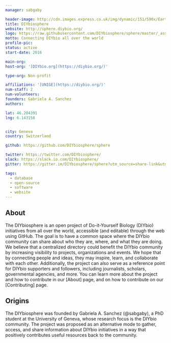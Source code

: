 ```yaml
---
manager: sabgaby

header-image: http://cdn.images.express.co.uk/img/dynamic/151/590x/Earth-spin-742026.jpg
title: DIYbiosphere
website: http://sphere.diybio.org/
logo: https://raw.githubusercontent.com/DIYbiosphere/sphere/master/_assets/img/sphere-logo-compact.png
motto: Connecting DIYbio all over the world
profile-pic:
status: active
start-date: 2016

main-org:
host-org: '[DIYbio.org](https://diybio.org/)'

type-org: Non-profit

affiliations: '[UNIGE](https://diybio.org/)'
num-staff: 2
num-volunteers:
founders: Gabriela A. Sanchez
authors:

lat: 46.204391
lng: 6.143158


city: Geneva
country: Switzerland

github: https://github.com/DIYbiosphere/sphere

twitter: https://twitter.com/DIYbiosphere/
slack: https://slack.io.com/DIYbiosphere/
gitter: https://gitter.im/DIYbiosphere/sphere?utm_source=share-link&utm_medium=link&utm_campaign=share-link

tags:
  - database
  - open-source
  - software
  - website
---
```


## About
The DIYbiosphere is an open project of Do-it-Yourself Biology (DIYbio) initiatives from all over the world, accessible (and editable) through the web using GitHub. The goal is to have a common space where the DIYbio community can share about who they are, where, and what they are doing. We believe that a centralized directory could benefit the DIYbio community by increasing visibility to projects, organizations and events. We hope that by connecting people and ideas, they may inspire, learn, and collaborate with each other. Additionally, the project can also serve as a reference point for DIYbio supporters and followers, including journalists, scholars, governmental agencies, and more.
You can learn more about the project and how to contribute in our [About] page, and on how to contribute on our [Contributing] page.


## Origins
The DIYbiosphere was founded by Gabriela A. Sanchez (@sabgaby), a PhD student at the University of Geneva, whose research focus is the DIYbio community. The project was proposed as an alternative mode to gather, access, and share information about DIYbio initiatives in a way that positively contributes useful resources back to the community.
